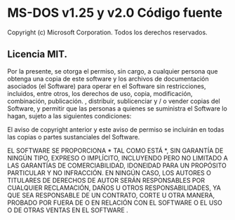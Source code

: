 # MS-DOS v1.25 y v2.0 Código fuente

Copyright (c) Microsoft Corporation.
Todos los derechos reservados.

## Licencia MIT.

Por la presente, se otorga el permiso, sin cargo, a cualquier persona que obtenga una copia de este software y los archivos de documentación asociados (el Software) para operar en el Software sin restricciones, incluidos, entre otros, los derechos de uso, copia, modificación, combinación, publicación. , distribuir, sublicenciar y / o vender copias del Software, y permitir que las personas a quienes se suministra el Software lo hagan, sujeto a las siguientes condiciones:

El aviso de copyright anterior y este aviso de permiso se incluirán en todas las copias o partes sustanciales del Software.

EL SOFTWARE SE PROPORCIONA * TAL COMO ESTÁ *, SIN GARANTÍA DE NINGÚN TIPO, EXPRESO O IMPLÍCITO, INCLUYENDO PERO NO LIMITADO A LAS GARANTÍAS DE COMERCIABILIDAD, IDONEIDAD PARA UN PROPÓSITO PARTICULAR Y NO INFRACCIÓN. EN NINGÚN CASO, LOS AUTORES O TITULARES DE DERECHOS DE AUTOR SERÁN RESPONSABLES POR CUALQUIER RECLAMACIÓN, DAÑOS U OTROS RESPONSABILIDADES, YA QUE SEA RESPONSABLE DE UN CONTRATO, CORTE U OTRA MANERA, PROBADO POR FUERA DE O EN RELACIÓN CON EL SOFTWARE O EL USO O DE OTRAS VENTAS EN EL SOFTWARE .

